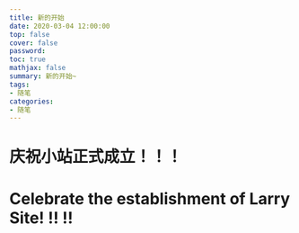 ```yaml
---
title: 新的开始
date: 2020-03-04 12:00:00
top: false
cover: false
password:
toc: true
mathjax: false
summary: 新的开始~
tags:
- 随笔
categories:
- 随笔
---
```




# 庆祝小站正式成立！！！

# Celebrate the establishment of Larry Site! !! !!